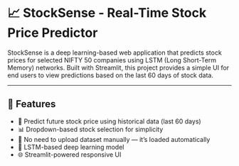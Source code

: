 # 📈 StockSense - Real-Time Stock Price Predictor

StockSense is a deep learning-based web application that predicts stock prices for selected NIFTY 50 companies using LSTM (Long Short-Term Memory) networks. Built with Streamlit, this project provides a simple UI for end users to view predictions based on the last 60 days of stock data.

---

## 🚀 Features

- 🔮 Predict future stock price using historical data (last 60 days)
- 📊 Dropdown-based stock selection for simplicity
- 📁 No need to upload dataset manually — it’s loaded automatically
- 🧠 LSTM-based deep learning model
- 🌐 Streamlit-powered responsive UI





